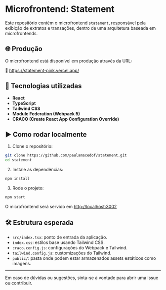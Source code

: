 # Microfrontend: Statement

Este repositório contém o microfrontend `statement`, responsável pela exibição de extratos e transações, dentro de uma arquitetura baseada em microfrontends.

## 🌐 Produção

O microfrontend está disponível em produção através da URL:

🔗 https://statement-pink.vercel.app/

## 🚀 Tecnologias utilizadas

- **React**
- **TypeScript**
- **Tailwind CSS**
- **Module Federation (Webpack 5)**
- **CRACO (Create React App Configuration Override)**

## ▶️ Como rodar localmente

1. Clone o repositório:

```bash
git clone https://github.com/paulamacedof/statement.git
cd statement
```

2. Instale as dependências:

```bash
npm install
```

3. Rode o projeto:

```bash
npm start
```

O microfrontend será servido em [http://localhost:3002](http://localhost:3002)

## 🛠 Estrutura esperada

- `src/index.tsx`: ponto de entrada da aplicação.
- `index.css`: estilos base usando Tailwind CSS.
- `craco.config.js`: configurações do Webpack e Tailwind.
- `tailwind.config.js`: customizações do Tailwind.
- `public/`: pasta onde podem estar armazenados assets estáticos como imagens.

---

Em caso de dúvidas ou sugestões, sinta-se à vontade para abrir uma issue ou contribuir.
